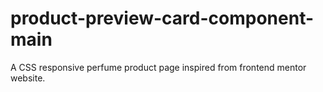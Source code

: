 # product-preview-card-component-main
A CSS responsive perfume product page inspired from frontend mentor website.
